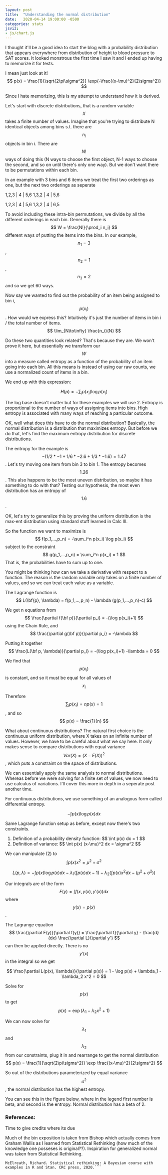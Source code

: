 ```yaml
---
layout: post
title:  "Understanding the normal distribution"
date:   2020-04-14 19:00:00 -0500
categories: stats
jsviz:
- js/chart.js
---
```


I thought it'll be a good idea to start the blog with a probability distribution that appears everywhere 
from distribution of height to blood pressure to SAT scores.
It looked monstrous the first time I saw it and I ended up having to memorize it for tests. 

I mean just look at it!
$$ p(x) = \frac{1}{\sqrt{2\pi\sigma^2}} \exp{-\frac{(x-\mu)^2}{2\sigma^2}} $$

Since I hate memorizing, this is my attempt to understand how it is derived.

Let's start with discrete distributions, that is a random variable $$ X $$ takes a finite number of values.
Imagine that you're trying to distribute N identical objects among bins s.t. there are $$ n_i $$ objects in bin i. There are $$ N! $$ ways of doing this
(N ways to choose the first object, N-1 ways to choose the second, and so on until there's only one way). But we don't want there to be permutations within each bin.

In an example with 3 bins and 6 items we treat the first two orderings as one, but the next two orderings as seperate

1,2,3 | 4 | 5,6 
1,3,2 | 4 | 5,6

1,2,3 | 4 | 5,6
1,3,2 | 4 | 6,5

To avoid including these intra-bin permutations, we divide by all the different orderings in each bin.
Generally there is $$ W = \frac{N!}{\prod_i n_i} $$ different ways of putting the items into the bins. In our example, $$ n_1 = 3 $$, $$ n_2 = 1 $$, $$ n_3 = 2 $$
and so we get 60 ways.

Now say we wanted to find out the probability of an item being assigned to bin i, $$ p(x_i) $$. How would we express this? 
Intuitively it's just the number of items in bin i / the total number of items.
$$ \lim_{N\to\infty} \frac{n_i}{N} $$

Do these two quantities look related? That's because they are. We won't prove it here, but essentially we transform our $$ W $$ into a measure called entropy
as a function of the probability of an item going into each bin. All this means is instead of using our raw counts, we use a normalized count of items in a bin. 

We end up with this expression:

$$ H(p) = -\sum_i p(x_i) \log p(x_i) $$

The log base doesn't matter but for these examples we will use 2.
Entropy is proportional to the number of ways of assigning items into bins. High entropy is associated with many ways of reaching a particular outcome.

OK, well what does this have to do the normal distribution?
Basically, the normal distribution is a distribution that maximizes entropy. But before we do that, let's find the maximum entropy distribution for discrete distributions.

The entropy for the example is $$ -(1/2*-1 + 1/6*-2.6 + 1/3*-1.6) = 1.47 $$.
Let's try moving one item from bin 3 to bin 1. The entropy becomes $$ 1.26 $$. This also happens to be the most uneven distribution, so maybe it has something to do with that?
Testing our hypothesis, the most even distribution has an entropy of $$ 1.6 $$.

OK, let's try to generalize this by proving the uniform distribution is the max-ent distribution using standard stuff learned in Calc III.

So the function we want to maximize is $$ f(p_1,...,p_n) = -\sum_i^n p(x_i) \log p(x_i) $$ subject to the constraint $$ g(p_1,...,p_n) = \sum_i^n p(x_i) = 1 $$
That is, the probabilities have to sum up to one.

You might be thinking how can we take a derivative with respect to a function. The reason is the random variable only takes on a finite number of values, and so we can
treat each value as a variable.

The Lagrange function is $$ L(\bf{p}, \lambda) = f(p_1,...,p_n) - \lambda (g(p_1,...,p_n)-c) $$

We get n equations from $$ \frac{\partial f(\bf p)}{\partial p_i} =  -(\log p(x_i)+1) $$ using the Chain Rule, and $$ \frac{\partial g(\bf p)}{\partial p_i} = -\lambda $$

Putting it together $$ \frac{L(\bf p, \lambda)}{\partial p_i} = -(\log p(x_i)+1) -\lambda = 0 $$

We find that $$ p(x_i) $$ is constant, and so it must be equal for all values of $$ x_i $$

Therefore $$ \sum_i p(x_i) = np(x) = 1 $$, and so $$ p(x) = \frac{1}{n} $$

What about continuous distributions? The natural first choice is the continuous uniform distribution, where X takes on an infinite number of values.
However, we have to be careful about what we say here. It only makes sense to compare distributions with equal variance $$ Var(X) = (X-E(X))^2 $$, which puts a constraint on the space of distributions.

We can essentially apply the same analysis to normal distributions. Whereas before we were solving for a finite set of values, we now need to use calculus of variations.
I'll cover this more in depth in a seperate post another time.

For continuous distributions, we use something of an analogous form called differential entropy.

$$ -\int p(x) \log p(x) dx $$

Same Lagrange function setup as before, except now there's two constraints.
<ol>
	<li>Definition of a probability density function: $$ \int p(x) dx = 1 $$</li>
	<li>Definition of variance: $$ \int p(x) (x-\mu)^2 dx = \sigma^2 $$</li>
</ol>

We can manipulate (2) to $$ \int p(x) x^2 = \mu^2 + \sigma^2 $$

$$ L(p, \lambda) = -\int p(x) \log p(x) dx - \lambda_1(\int p(x) dx - 1) - \lambda_2(\int p(x) x^2 dx - (\mu^2 + \sigma^2)) $$

Our integrals are of the form $$ F(y) = \int f(x, y(x), y'(x)) dx $$ where $$ y(x) = p(x) $$. 

The Lagrange equation $$ \frac{\partial F(y)}{\partial f(y)} = \frac{\partial f}{\partial y} - \frac{d}{dx} \frac{\partial L}{\partial y'}  $$ can then be applied directly. There is no $$ y'(x) $$ in the integral so we get

$$ \frac{\partial L(p(x), \lambda)}{\partial p(x)} = 1 - \log p(x) + \lambda_1 - \lambda_2 x^2 = 0 $$

Solve for $$ p(x) $$ to get $$ p(x) = \exp(\lambda_1-\lambda_2 x^2 + 1) $$

We can now solve for $$ \lambda_1 $$ and $$ \lambda_2 $$ from our constraints, plug it in and rearrange to get the normal distribution
$$ p(x) = \frac{1}{\sqrt{2\pi\sigma^2}} \exp \frac{(x-\mu)^2}{2\sigma^2} $$

So out of the distributions parameterized by equal variance $$ \sigma^2 $$, the normal distribution has the highest entropy.

You can see this in the figure below, where in the legend first number is beta, and second is the entropy. Normal distribution has a beta of 2.

<div id="gennorm"></div>

### References:
Time to give credits where its due

Much of the bin exposition is taken from Bishop which actually comes from Graham Wallis as I learned from Statistical Rethinking (how much of the knowledge one posseses is original??).
Inspiration for generalized normal was taken from Statistical Rethinking.

```Bishop, Christopher M. Pattern recognition and machine learning. springer, 2006.
McElreath, Richard. Statistical rethinking: A Bayesian course with examples in R and Stan. CRC press, 2020.```